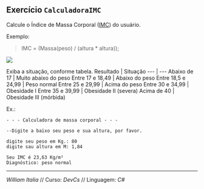 ## Exercício `CalculadoraIMC`
Calcule o Índice de Massa Corporal ([IMC](https://pt.wikipedia.org/wiki/%C3%8Dndice_de_massa_corporal)) do usuário.

Exemplo:
>IMC = (Massa(peso) / (altura * altura));

![](https://wikimedia.org/api/rest_v1/media/math/render/svg/4db320ff2cde68cebea226fb921247d7ebbfad33)


Exiba a situação, conforme tabela.
Resultado | Situação
--- | ---
Abaixo de 17 | Muito abaixo do peso
Entre 17 e 18,49 | Abaixo do peso
Entre 18,5 e 24,99 | Peso normal
Entre 25 e 29,99 | Acima do peso
Entre 30 e 34,99 | Obesidade I
Entre 35 e 39,99 | Obesidade II (severa)
Acima de 40 | Obesidade III (mórbida)

Ex.:
```
- - - Calculadora de massa corporal - - -

--Digite a baixo seu peso e sua altura, por favor.

digite seu peso em Kg.: 80
digite sau altura em M: 1,84

Seu IMC é 23,63 Kg/m²   
Diagnóstico: peso normal
```
---
_William Italia_ // Curso: *_DevCs_* // Linguagem: _C#_